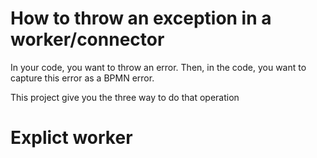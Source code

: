 # How to throw an exception in a worker/connector

In your code, you want to throw an error.
Then, in the code, you want to capture this error as a BPMN error.

This project give you the three way to do that operation

# Explict worker